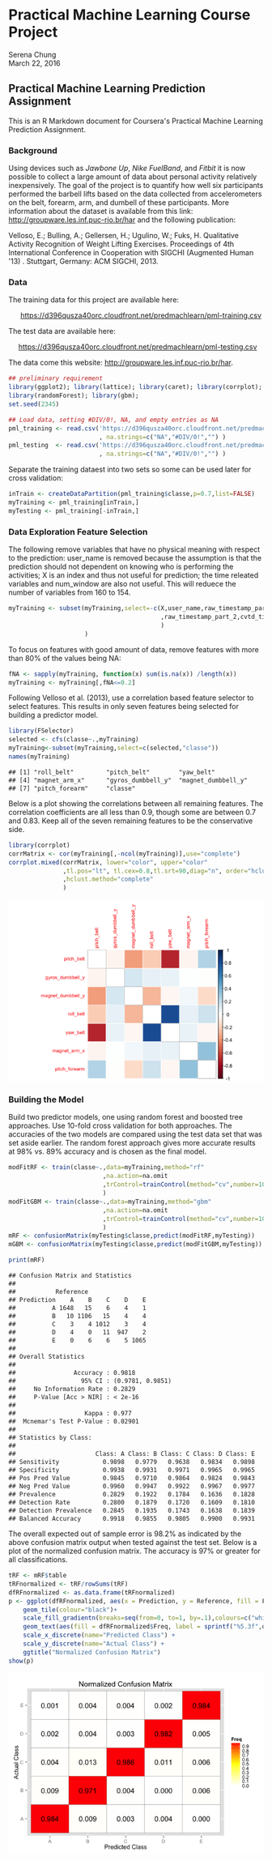 # Practical Machine Learning Course Project
Serena Chung  
March 22, 2016  

##  Practical Machine Learning Prediction Assignment

This is an R Markdown document for Coursera's Practical Machine Learning Prediction Assignment.

### Background

Using devices such as *Jawbone Up*, *Nike FuelBand*, and *Fitbit* it is now possible to collect a large amount of data about personal activity relatively inexpensively. The goal of the project is to quantify how well six participants performed the barbell lifts based on the data collected from accelerometers on the belt, forearm, arm, and dumbell of these participants. More information about the dataset is available from this link: http://groupware.les.inf.puc-rio.br/har and the following publication:

Velloso, E.; Bulling, A.; Gellersen, H.; Ugulino, W.; Fuks, H. Qualitative Activity Recognition of Weight Lifting Exercises. Proceedings of 4th International Conference in Cooperation with SIGCHI (Augmented Human '13) . Stuttgart, Germany: ACM SIGCHI, 2013.

### Data

The training data for this project are available here:

&nbsp;&nbsp; &nbsp;&nbsp; https://d396qusza40orc.cloudfront.net/predmachlearn/pml-training.csv

The test data are available here:

&nbsp;&nbsp;&nbsp;&nbsp; https://d396qusza40orc.cloudfront.net/predmachlearn/pml-testing.csv

The data come this website: http://groupware.les.inf.puc-rio.br/har.


```r
## preliminary requirement
library(ggplot2); library(lattice); library(caret); library(corrplot);
library(randomForest); library(gbm);
set.seed(2345)
```


```r
## Load data, setting #DIV/0!, NA, and empty entries as NA
pml_training <- read.csv('https://d396qusza40orc.cloudfront.net/predmachlearn/pml-training.csv'
                         , na.strings=c("NA","#DIV/0!","") )
pml_testing  <- read.csv('https://d396qusza40orc.cloudfront.net/predmachlearn/pml-testing.csv'
                         , na.strings=c("NA","#DIV/0!","") )
```

Separate the training dataest into two sets so some can be used later for cross validation:

```r
inTrain <- createDataPartition(pml_training$classe,p=0.7,list=FALSE)
myTraining <- pml_training[inTrain,] 
myTesting <- pml_training[-inTrain,] 
```

### Data Exploration Feature Selection

The following remove variables that have no physical meaning with respect to the prediction:  user_name is removed because the assumption is that the prediction should not dependent on knowing who is performing the activities; X is an index and thus not useful for prediction; the time releated variables and num_window are also not useful.  This will reduece the number of variables from 160 to 154.

```r
myTraining <- subset(myTraining,select=-c(X,user_name,raw_timestamp_part_1
                                          ,raw_timestamp_part_2,cvtd_timestamp,num_window
                                          )
                     )
```

To focus on features with good amount of data, remove features with more than 80% of the values being NA:

```r
fNA <- sapply(myTraining, function(x) sum(is.na(x)) /length(x))
myTraining <- myTraining[,fNA<=0.2]
```

Following Velloso et al. (2013), use a correlation based feature selector to select features.
This results in only seven features being selected for building a predictor model.

```r
library(FSelector)
selected <- cfs(classe~.,myTraining)
myTraining<-subset(myTraining,select=c(selected,"classe")) 
names(myTraining)
```

```
## [1] "roll_belt"         "pitch_belt"        "yaw_belt"         
## [4] "magnet_arm_x"      "gyros_dumbbell_y"  "magnet_dumbbell_y"
## [7] "pitch_forearm"     "classe"
```

Below is a plot showing the correlations between all remaining features. The correlation coefficients are all less than 0.9, though some are between 0.7 and 0.83. Keep all of the seven remaining features to be the conservative side.

```r
library(corrplot)
corrMatrix <- cor(myTraining[,-ncol(myTraining)],use="complete")
corrplot.mixed(corrMatrix, lower="color", upper="color"
               ,tl.pos="lt", tl.cex=0.8,tl.srt=90,diag="n", order="hclust"
               ,hclust.method="complete"
               )
```

![](index_files/figure-html/corrplot-1.png)

### Building the Model

Build two predictor models, one using random forest and boosted tree approaches. Use 10-fold cross validation for both approaches.  The accuracies of the two models are compared using the test data set that was set aside earlier. The random forest approach gives more accurate results at 98% vs. 89% accuracy and is chosen as the final model.  

```r
modFitRF <- train(classe~.,data=myTraining,method="rf"
                          ,na.action=na.omit
                          ,trControl=trainControl(method="cv",number=10)
                          )
modFitGBM <- train(classe~.,data=myTraining,method="gbm"
                          ,na.action=na.omit
                          ,trControl=trainControl(method="cv",number=10)
                          )
mRF <- confusionMatrix(myTesting$classe,predict(modFitRF,myTesting))
mGBM <- confusionMatrix(myTesting$classe,predict(modFitGBM,myTesting))
```


```r
print(mRF)
```

```
## Confusion Matrix and Statistics
## 
##           Reference
## Prediction    A    B    C    D    E
##          A 1648   15    6    4    1
##          B   10 1106   15    4    4
##          C    3    4 1012    3    4
##          D    4    0   11  947    2
##          E    0    6    6    5 1065
## 
## Overall Statistics
##                                           
##                Accuracy : 0.9818          
##                  95% CI : (0.9781, 0.9851)
##     No Information Rate : 0.2829          
##     P-Value [Acc > NIR] : < 2e-16         
##                                           
##                   Kappa : 0.977           
##  Mcnemar's Test P-Value : 0.02901         
## 
## Statistics by Class:
## 
##                      Class: A Class: B Class: C Class: D Class: E
## Sensitivity            0.9898   0.9779   0.9638   0.9834   0.9898
## Specificity            0.9938   0.9931   0.9971   0.9965   0.9965
## Pos Pred Value         0.9845   0.9710   0.9864   0.9824   0.9843
## Neg Pred Value         0.9960   0.9947   0.9922   0.9967   0.9977
## Prevalence             0.2829   0.1922   0.1784   0.1636   0.1828
## Detection Rate         0.2800   0.1879   0.1720   0.1609   0.1810
## Detection Prevalence   0.2845   0.1935   0.1743   0.1638   0.1839
## Balanced Accuracy      0.9918   0.9855   0.9805   0.9900   0.9931
```

The overall expected out of sample error is 98.2% as indicated by the above confusion matrix output when tested against the test set.  Below is a plot of the normalized confusion matrix.  The accuracy is 97% or greater for all classifications. 

```r
tRF <- mRF$table
tRFnormalized <- tRF/rowSums(tRF)
dfRFnormalized <- as.data.frame(tRFnormalized)
p <- ggplot(dfRFnormalized, aes(x = Prediction, y = Reference, fill = Freq)) +
    geom_tile(colour="black")+
    scale_fill_gradientn(breaks=seq(from=0, to=1, by=.1),colours=c("white","yellow","red")) +
    geom_text(aes(fill = dfRFnormalized$Freq, label = sprintf("%5.3f",dfRFnormalized$Freq)))+
    scale_x_discrete(name="Predicted Class") +
    scale_y_discrete(name="Actual Class") +
    ggtitle("Normalized Confusion Matrix")
show(p)
```

![](index_files/figure-html/confusion-1.png)

